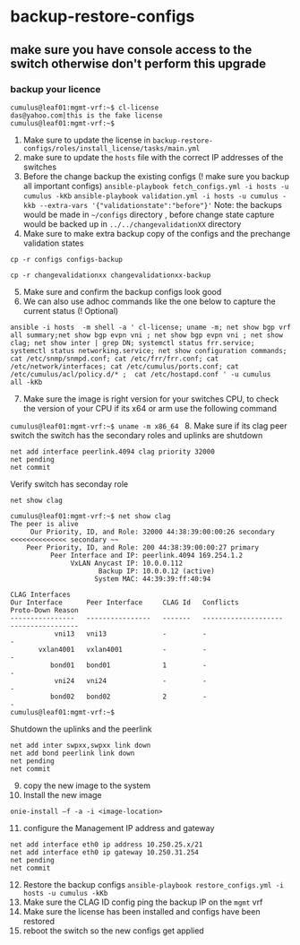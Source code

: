 # backup-restore-configs

## make sure you have console access to the switch otherwise don't perform this upgrade
### backup your licence 
```
cumulus@leaf01:mgmt-vrf:~$ cl-license
das@yahoo.com|this is the fake license
cumulus@leaf01:mgmt-vrf:~$

```
1. Make sure to update the license in  `backup-restore-configs/roles/install_license/tasks/main.yml` 
2. make sure to update the `hosts` file with the correct IP addresses of the switches 
3. Before the change backup the existing configs (! make sure you backup all important configs)
`ansible-playbook fetch_configs.yml -i hosts -u cumulus -kKb`
`ansible-playbook validation.yml -i hosts -u cumulus -kkb --extra-vars '{"validationstate":"before"}'`
Note: the backups would be made in `~/configs` directory , before change state capture would be backed up in `../../changevalidationXX` directory 
4. Make sure to make extra backup copy of the configs and the prechange validation states 

`cp -r configs configs-backup` 

`cp -r changevalidationxx changevalidationxx-backup` 

5. Make sure and confirm the backup configs look good 
6. We can also use adhoc commands like the one below to capture the current status  (! Optional)

`ansible -i hosts  -m shell -a ' cl-license; uname -m; net show bgp vrf all summary;net show bgp evpn vni ; net show bgp evpn vni ; net show clag; net show inter | grep DN; systemctl status frr.service; systemctl status networking.service; net show configuration commands; cat /etc/snmp/snmpd.conf; cat /etc/frr/frr.conf; cat /etc/network/interfaces; cat /etc/cumulus/ports.conf; cat  /etc/cumulus/acl/policy.d/* ;  cat /etc/hostapd.conf ' -u cumulus   all -kKb` 

7. Make sure the image is right version for your switches CPU, to check the version of your CPU if its x64 or arm use the following command

`cumulus@leaf01:mgmt-vrf:~$ uname -m
x86_64
` 
8. Make sure if its clag peer switch the switch has the secondary roles and uplinks are shutdown

```
net add interface peerlink.4094 clag priority 32000  
net pending 
net commit 
``` 

Verify switch has seconday role 

`net show clag` 

```
cumulus@leaf01:mgmt-vrf:~$ net show clag
The peer is alive
     Our Priority, ID, and Role: 32000 44:38:39:00:00:26 secondary   <<<<<<<<<<<<<< secondary ~~
    Peer Priority, ID, and Role: 200 44:38:39:00:00:27 primary
          Peer Interface and IP: peerlink.4094 169.254.1.2
               VxLAN Anycast IP: 10.0.0.112
                      Backup IP: 10.0.0.12 (active)
                     System MAC: 44:39:39:ff:40:94

CLAG Interfaces
Our Interface      Peer Interface     CLAG Id   Conflicts              Proto-Down Reason
----------------   ----------------   -------   --------------------   -----------------
           vni13   vni13              -         -                      -
       vxlan4001   vxlan4001          -         -                      -
          bond01   bond01             1         -                      -
           vni24   vni24              -         -                      -
          bond02   bond02             2         -                      -
cumulus@leaf01:mgmt-vrf:~$

```

Shutdown the uplinks and the peerlink

```
net add inter swpxx,swpxx link down
net add bond peerlink link down
net pending 
net commit 
```
9. copy the new image to the system 
10. Install the new image 

`onie-install –f -a -i <image-location>`

11. configure the Management IP address and gateway 

```
net add interface eth0 ip address 10.250.25.x/21
net add interface eth0 ip gateway 10.250.31.254
net pending 
net commit 
```

12. Restore the backup configs 
`ansible-playbook restore_configs.yml -i hosts -u cumulus -kKb`
13. Make sure the CLAG ID config ping the backup IP on the `mgmt` vrf 
14. Make sure the license has been installed and configs have been restored 
15. reboot the switch so the new configs get applied 





